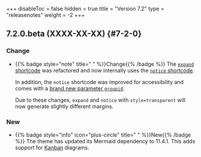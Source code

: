 +++
disableToc = false
hidden = true
title = "Version 7.2"
type = "releasenotes"
weight = -2
+++

## 7.2.0.beta (XXXX-XX-XX) {#7-2-0}

### Change

- {{% badge style="note" title=" " %}}Change{{% /badge %}} The [`expand` shortcode](shortcodes/expand) was refactored and now internally uses the [`notice` shortcode](shortcodes/notice).

  In addition, the `notice` shortcode was improved for accessibility and comes with a [brand new parameter `groupid`](shortcodes/notice#expandable-content-area-with-groupid).

  Due to these changes, `expand` and `notice` with `style=transparent` will now generate slightly different margins.

### New

- {{% badge style="info" icon="plus-circle" title=" " %}}New{{% /badge %}} The theme has updated its Mermaid dependency to 11.4.1. This adds support for [Kanban](shortcodes/mermaid#kanban) diagrams.
